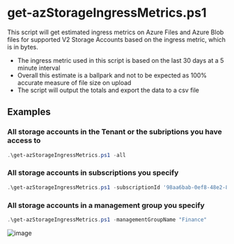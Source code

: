 
# get-azStorageIngressMetrics.ps1
This script will get estimated ingress metrics on Azure Files and Azure Blob files for supported V2 Storage Accounts based on the ingress metric, which is in bytes. 
- The ingress metric used in this script is based on the last 30 days at a 5 minute interval
- Overall this estimate is a ballpark and not to be expected as 100% accurate measure of file size on upload
- The script will output the totals and export the data to a csv file

## Examples 

### All storage accounts in the Tenant or the subriptions you have access to
```powershell
.\get-azStorageIngressMetrics.ps1 -all
```
### All storage accounts in subscriptions you specify
```powershell
.\get-azStorageIngressMetrics.ps1 -subscriptionId '98aa6bab-0ef8-48e2-8397-a0101e0712e3', 'ada06e68-375e-4210-be3a-c6cacebf41c5'
```
### All storage accounts in a management group you specify
```powershell
.\get-azStorageIngressMetrics.ps1 -managementGroupName "Finance"
```
![image](https://github.com/seanstark/defender-for-cloud/assets/84108246/0ae988c1-420d-49ba-944b-eef0aedde3ea)
